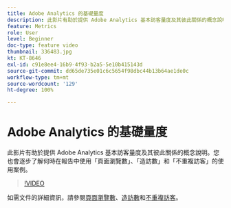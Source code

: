 ```yaml
---
title: Adobe Analytics 的基礎量度
description: 此影片有助於提供 Adobe Analytics 基本訪客量度及其彼此關係的概念說明。您也會逐步了解何時在報告中使用「頁面瀏覽數」、「造訪數」和「不重複訪客」的使用案例。
feature: Metrics
role: User
level: Beginner
doc-type: feature video
thumbnail: 336483.jpg
kt: KT-8646
exl-id: c91e8ee4-16b9-4f93-b2a5-5e10b415143d
source-git-commit: dd65de735e01c6c5654f98dbc44b13b64ae1de0c
workflow-type: tm+mt
source-wordcount: '129'
ht-degree: 100%

---
```


# Adobe Analytics 的基礎量度

此影片有助於提供 Adobe Analytics 基本訪客量度及其彼此關係的概念說明。您也會逐步了解何時在報告中使用「頁面瀏覽數」、「造訪數」和「不重複訪客」的使用案例。

>[!VIDEO](https://video.tv.adobe.com/v/336483/?quality=12&learn=on)

如需文件的詳細資訊，請參閱[頁面瀏覽數](https://experienceleague.adobe.com/docs/analytics/components/metrics/page-views.html)、[造訪數](https://experienceleague.adobe.com/docs/analytics/components/metrics/visits.html)和[不重複訪客](https://experienceleague.adobe.com/docs/analytics/components/metrics/unique-visitors.html)。
